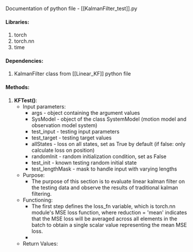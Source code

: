 Documentation of python file - [[KalmanFilter_test]].py


#### Libraries:
1) torch
2) torch.nn
3) time


#### Dependencies:
1) KalmanFilter class from [[Linear_KF]] python file


#### Methods:
1) __KFTest()__:
	- Input parameters:
		- args - object containing the argument values
		- SysModel - object of the class SystemModel (motion model and observation model system)
		- test_input - testing input parameters
		- test_target - testing target values
		- allStates - loss on all states, set as True by default (if false: only calculate loss on position)
		- randomInit - random initialization condition, set as False
		- test_init - known testing random initial state
		- test_lengthMask - mask to handle input with varying lengths
	- Purpose:
		- The purpose of this section is to evaluate linear kalman filter on the testing data and observe the results of traditional kalman filtering.
	- Functioning:
		- The first step defines the loss_fn variable, which is torch.nn module's MSE loss function, where reduction = 'mean' indicates that the MSE loss will be averaged across all elements in the batch to obtain a single scalar value representing the mean MSE loss.
		- 
	- Return Values: